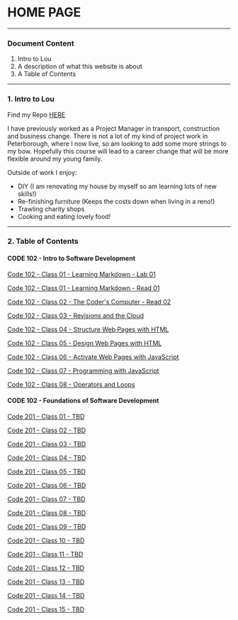 # HOME PAGE
***
### Document Content


1. Intro to Lou
2. A description of what this website is about
3. A Table of Contents

***

### 1. Intro to Lou

Find my Repo [HERE](https://github.com/LouCairns?tab=repositories)


I have previously worked as a Project Manager in transport, construction and business change. There is not a lot of my kind of project work in Peterborough, where I now live, so am looking to add some more strings to my bow. Hopefully this course will lead to a career change that will be more flexible around my young family.

Outside of work I enjoy:
- DIY (I am renovating my house by myself so am learning lots of new skills!)
- Re-finishing furniture (Keeps the costs down when living in a reno!)
- Trawling charity shops
- Cooking and eating lovely food!

***

### 2. Table of Contents

#### CODE 102 - Intro to Software Development

[Code 102 - Class 01 - Learning Markdown - Lab 01](https://LouCairns.github.io/reading-notes/CODE-102-IntroToSoftwareDevelopment/Code-102-Class01-LearningMarkdown-Lab01)

[Code 102 - Class 01 - Learning Markdown - Read 01](https://LouCairns.github.io/reading-notes/CODE-102-IntroToSoftwareDevelopment/Code-102-Class01-LearningMarkdown-Read01)

[Code 102 - Class 02 - The Coder's Computer - Read 02](https://LouCairns.github.io/reading-notes/CODE-102-IntroToSoftwareDevelopment/Code-102-Class02-TheCoder'sComputer-Read02)

[Code 102 - Class 03 - Revisions and the Cloud](https://LouCairns.github.io/reading-notes/CODE-102-IntroToSoftwareDevelopment/Code-102-Class03-RevisionsAndTheCloud)

[Code 102 - Class 04 - Structure Web Pages with HTML](https://LouCairns.github.io/reading-notes/CODE-102-IntroToSoftwareDevelopment/Code-102-Class04-StructureWebPagesWithHTML)

[Code 102 - Class 05 - Design Web Pages with HTML](https://LouCairns.github.io/reading-notes/CODE-102-IntroToSoftwareDevelopment/Code-102-Class05-DesignWebPagesWithHTML)

[Code 102 - Class 06 - Activate Web Pages with JavaScript](https://LouCairns.github.io/reading-notes/CODE-102-IntroToSoftwareDevelopment/Code-102-Class06-ActivateWebPagesWithJavaScript)

[Code 102 - Class 07 - Programming with JavaScript](/home/loucairns/Projects/reading-notes/CODE-102-IntroToSoftwareDevelopment/Code-102-Class07-Read07-ProgrammingWithJavaScript.md)

[Code 102 - Class 08 - Operators and Loops](https://LouCairns.github.io/reading-notes/CODE-102-IntroToSoftwareDevelopment/Code-102-Class08-OperatorsAndLoops)


#### CODE 102 - Foundations of Software Development

[Code 201 - Class 01 - TBD](https://LouCairns.github.io/reading-notes/CODE-201-FoundationsOfSoftwareDevelopment/Code-201-Class01-TBD)

[Code 201 - Class 02 - TBD](https://LouCairns.github.io/reading-notes/CODE-201-FoundationsOfSoftwareDevelopment/Code-201-Class02-TBD)

[Code 201 - Class 03 - TBD](https://LouCairns.github.io/reading-notes/CODE-201-FoundationsOfSoftwareDevelopment/Code-201-Class03-TBD)

[Code 201 - Class 04 - TBD](https://LouCairns.github.io/reading-notes/CODE-201-FoundationsOfSoftwareDevelopment/Code-201-Class04-TBD)

[Code 201 - Class 05 - TBD](https://LouCairns.github.io/reading-notes/CODE-201-FoundationsOfSoftwareDevelopment/Code-201-Class05-TBD)

[Code 201 - Class 06 - TBD](https://LouCairns.github.io/reading-notes/CODE-201-FoundationsOfSoftwareDevelopment/Code-201-Class06-TBD)

[Code 201 - Class 07 - TBD](https://LouCairns.github.io/reading-notes/CODE-201-FoundationsOfSoftwareDevelopment/Code-201-Class07-TBD)

[Code 201 - Class 08 - TBD](https://LouCairns.github.io/reading-notes/CODE-201-FoundationsOfSoftwareDevelopment/Code-201-Class08-TBD)

[Code 201 - Class 09 - TBD](https://LouCairns.github.io/reading-notes/CODE-201-FoundationsOfSoftwareDevelopment/Code-201-Class09-TBD)

[Code 201 - Class 10 - TBD](https://LouCairns.github.io/reading-notes/CODE-201-FoundationsOfSoftwareDevelopment/Code-201-Class10-TBD)

[Code 201 - Class 11 - TBD](https://LouCairns.github.io/reading-notes/CODE-201-FoundationsOfSoftwareDevelopment/Code-201-Class11-TBD)

[Code 201 - Class 12 - TBD](https://LouCairns.github.io/reading-notes/CODE-201-FoundationsOfSoftwareDevelopment/Code-201-Class12-TBD)

[Code 201 - Class 13 - TBD](https://LouCairns.github.io/reading-notes/CODE-201-FoundationsOfSoftwareDevelopment/Code-201-Class13-TBD)

[Code 201 - Class 14 - TBD](https://LouCairns.github.io/reading-notes/CODE-201-FoundationsOfSoftwareDevelopment/Code-201-Class14-TBD)

[Code 201 - Class 15 - TBD](https://LouCairns.github.io/reading-notes/CODE-201-FoundationsOfSoftwareDevelopment/Code-201-Class15-TBD)

